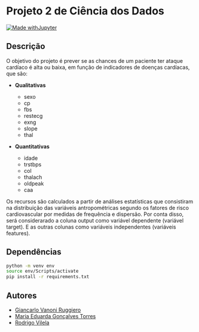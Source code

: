 # **Projeto 2 de Ciência dos Dados**

[![Made withJupyter](https://img.shields.io/badge/Made%20with-Jupyter-orange?style=for-the-badge&logo=Jupyter)](https://jupyter.org/try)

## **Descrição**

O objetivo do projeto é prever se as chances de um paciente ter ataque cardíaco é alta ou baixa, em função de indicadores de doenças cardíacas, que são:

- **Qualitativas**

   - sexo
   - cp
   - fbs
   - restecg
   - exng
   - slope
   - thal

- **Quantitativas**

    - idade 
    - trstbps
    - col
    - thalach
    - oldpeak
    - caa

Os recursos são calculados a partir de análises estatísticas que consistiram na distribuição das variáveis antropométricas segundo os fatores de risco cardiovascular por medidas de frequência e dispersão. Por conta disso, será considerarado a coluna output como variável dependente (variável target). E as outras colunas como variáveis independentes (variáveis features).

## **Dependências**
   
```bash
python -m venv env
source env/Scripts/activate
pip install -r requirements.txt
```
## **Autores**

- [Giancarlo Vanoni Ruggiero](https://github.com/gianvr)    
- [Maria Eduarda Gonçalves Torres](https://github.com/duddatorres)        
- [Rodrigo Vilela](https://github.com/RodrigoFivela) 
